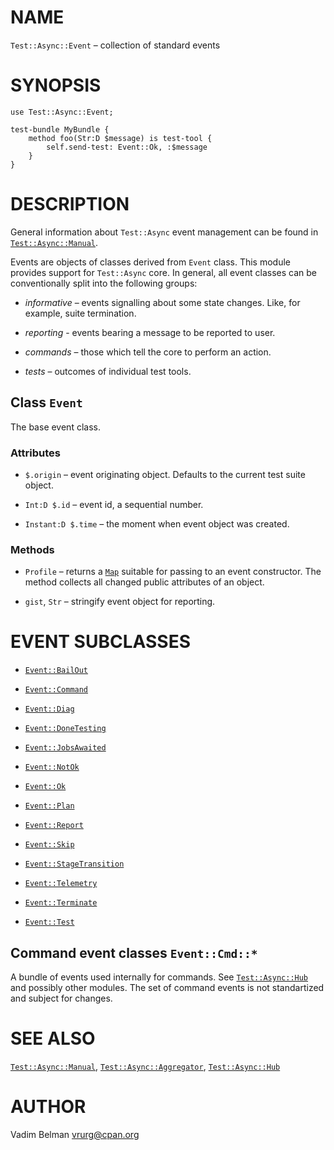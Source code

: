 NAME
====

`Test::Async::Event` – collection of standard events

SYNOPSIS
========

    use Test::Async::Event;

    test-bundle MyBundle {
        method foo(Str:D $message) is test-tool {
            self.send-test: Event::Ok, :$message
        }
    }

DESCRIPTION
===========



General information about `Test::Async` event management can be found in [`Test::Async::Manual`](https://github.com/vrurg/raku-Test-Async/blob/v0.1.1/docs/md/Test/Async/Manual.md).

Events are objects of classes derived from `Event` class. This module provides support for `Test::Async` core. In general, all event classes can be conventionally split into the following groups:

  * *informative* – events signalling about some state changes. Like, for example, suite termination.

  * *reporting* - events bearing a message to be reported to user.

  * *commands* – those which tell the core to perform an action.

  * *tests* – outcomes of individual test tools.

Class `Event`
-------------

The base event class.

### Attributes

  * `$.origin` – event originating object. Defaults to the current test suite object.

  * `Int:D $.id` – event id, a sequential number.

  * `Instant:D $.time` – the moment when event object was created.

### Methods

  * `Profile` – returns a [`Map`](https://docs.raku.org/type/Map) suitable for passing to an event constructor. The method collects all changed public attributes of an object.

  * `gist`, `Str` – stringify event object for reporting.

EVENT SUBCLASSES
================

  * [`Event::BailOut`](https://github.com/vrurg/raku-Test-Async/blob/v0.1.1/docs/md/Test/Async/Event/BailOut.md)

  * [`Event::Command`](https://github.com/vrurg/raku-Test-Async/blob/v0.1.1/docs/md/Test/Async/Event/Command.md)

  * [`Event::Diag`](https://github.com/vrurg/raku-Test-Async/blob/v0.1.1/docs/md/Test/Async/Event/Diag.md)

  * [`Event::DoneTesting`](https://github.com/vrurg/raku-Test-Async/blob/v0.1.1/docs/md/Test/Async/Event/DoneTesting.md)

  * [`Event::JobsAwaited`](https://github.com/vrurg/raku-Test-Async/blob/v0.1.1/docs/md/Test/Async/Event/JobsAwaited.md)

  * [`Event::NotOk`](https://github.com/vrurg/raku-Test-Async/blob/v0.1.1/docs/md/Test/Async/Event/NotOk.md)

  * [`Event::Ok`](https://github.com/vrurg/raku-Test-Async/blob/v0.1.1/docs/md/Test/Async/Event/Ok.md)

  * [`Event::Plan`](https://github.com/vrurg/raku-Test-Async/blob/v0.1.1/docs/md/Test/Async/Event/Plan.md)

  * [`Event::Report`](https://github.com/vrurg/raku-Test-Async/blob/v0.1.1/docs/md/Test/Async/Event/Report.md)

  * [`Event::Skip`](https://github.com/vrurg/raku-Test-Async/blob/v0.1.1/docs/md/Test/Async/Event/Skip.md)

  * [`Event::StageTransition`](https://github.com/vrurg/raku-Test-Async/blob/v0.1.1/docs/md/Test/Async/Event/StageTransition.md)

  * [`Event::Telemetry`](https://github.com/vrurg/raku-Test-Async/blob/v0.1.1/docs/md/Test/Async/Event/Telemetry.md)

  * [`Event::Terminate`](https://github.com/vrurg/raku-Test-Async/blob/v0.1.1/docs/md/Test/Async/Event/Terminate.md)

  * [`Event::Test`](https://github.com/vrurg/raku-Test-Async/blob/v0.1.1/docs/md/Test/Async/Event/Test.md)

Command event classes `Event::Cmd::*`
-------------------------------------

A bundle of events used internally for commands. See [`Test::Async::Hub`](https://github.com/vrurg/raku-Test-Async/blob/v0.1.1/docs/md/Test/Async/Hub.md) and possibly other modules. The set of command events is not standartized and subject for changes.

SEE ALSO
========

[`Test::Async::Manual`](https://github.com/vrurg/raku-Test-Async/blob/v0.1.1/docs/md/Test/Async/Manual.md), [`Test::Async::Aggregator`](https://github.com/vrurg/raku-Test-Async/blob/v0.1.1/docs/md/Test/Async/Aggregator.md), [`Test::Async::Hub`](https://github.com/vrurg/raku-Test-Async/blob/v0.1.1/docs/md/Test/Async/Hub.md)

AUTHOR
======

Vadim Belman <vrurg@cpan.org>

